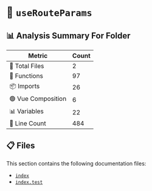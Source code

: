 # 📁 `useRouteParams`

## 📊 Analysis Summary For Folder

| Metric | Count |
|--------|-------|
| 📁 Total Files | 2 |
| 🔧 Functions | 97 |
| 📦 Imports | 26 |
| 🟢 Vue Composition | 6 |
| 📊 Variables | 22 |
| 🔢 Line Count | 484 |


## 📋 Files

This section contains the following documentation files:

- [`index`](./index.md)
- [`index.test`](./index.test.md)